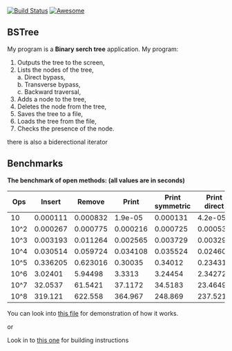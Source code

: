 [![Build Status](https://travis-ci.org/yokkidack/bstree-.svg?branch=master)](https://travis-ci.org/yokkidack/bstree-)
[![Awesome](https://awesome.re/badge.svg)](https://awesome.re)

## BSTree
My program is a **Binary serch tree** application.
My program: 

1. Outputs the tree to the screen,   
2. Lists the nodes of the tree,   
  a. Direct bypass,   
  b. Transverse bypass,  
  c. Backward traversal,  
3. Adds a node to the tree,  
4. Deletes the node from the tree, 
5. Saves the tree to a file, 
6. Loads the tree from the file, 
7. Checks the presence of the node.  


there is also a biderectional iterator

## Benchmarks

**The benchmark of open methods: (all values are in seconds)**

| Ops | Insert  | Remove  | Print | Print symmetric  | Print direct  | Print reverse | Save  | Load |
|-----|---|---|---|---|---|---|---|---|
|  10   |  0.000111 | 0.000832  | 1.9e-05  | 0.000131  | 4.2e-05 | 6.5e-05 | 0.001479  |  0.000187 |
|  10^2   | 0.000267  | 0.000775  | 0.000216  | 0.000725  | 0.000532 | 0.000587 | 0.011382  |  0.003696 |
|  10^3   | 0.003193  | 0.011264  | 0.002565  | 0.003729  | 0.003292 | 0.004207 | 0.115711  |  0.052276 |
|  10^4   | 0.030514  | 0.059724  | 0.034108  | 0.035524  | 0.024609 | 0.030481 | 1.0009  |  0.50199 |
|  10^5   | 0.336205  | 0.623016  | 0.30035  | 0.34012  | 0.23431 | 0.292763 | 10.571  | 5.09061  |
|  10^6   | 3.02401  | 5.94498  | 3.3313  | 3.24454  | 2.34272 | 2.90705 | 102.002  | 48.3709 |
|  10^7   | 32.0537  | 61.5421  | 37.1172  | 34.5183  | 23.4649 | 29.3299 | 1213.03  | :x:  |
|  10^8   | 319.121  | 622.558  | 364.967  | 248.869  | 237.521 | 294.537 | :x:  | :x:  |

You can look into 
[this file](https://github.com/yokkidack/bstree-/blob/master/EXAMPLE.txt)
for demonstration of how it works.

or

Look in to 
[this one](https://github.com/yokkidack/bstree-/blob/master/HowToBuild.md)
for building instructions
